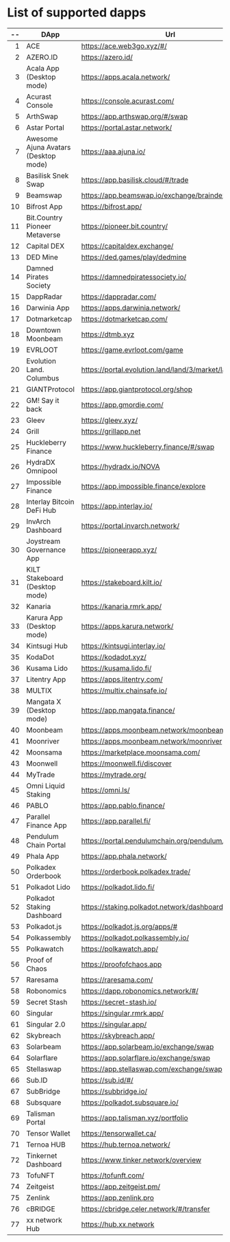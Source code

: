 
# List of supported dapps
| --  |                 DApp                 |                         Url                          |             Tags              |
| --: | ------------------------------------ | ---------------------------------------------------- | ----------------------------- |
|   1 | ACE                                  | https://ace.web3go.xyz/#/                            | utilities                     |
|   2 | AZERO.ID                             | https://azero.id/                                    | utilities                     |
|   3 | Acala App (Desktop mode)             | https://apps.acala.network/                          | bridge,dex,staking            |
|   4 | Acurast Console                      | https://console.acurast.com/                         | utilities                     |
|   5 | ArthSwap                             | https://app.arthswap.org/#/swap                      | dex,staking,evm               |
|   6 | Astar Portal                         | https://portal.astar.network/                        | bridge,staking,evm            |
|   7 | Awesome Ajuna Avatars (Desktop mode) | https://aaa.ajuna.io/                                | nft,gaming                    |
|   8 | Basilisk Snek Swap                   | https://app.basilisk.cloud/#/trade                   | bridge,dex                    |
|   9 | Beamswap                             | https://app.beamswap.io/exchange/braindex            | bridge,dex,staking,evm        |
|  10 | Bifrost App                          | https://bifrost.app/                                 | bridge,crowdloans,dex,staking |
|  11 | Bit.Country Pioneer Metaverse        | https://pioneer.bit.country/                         | nft,staking,gaming            |
|  12 | Capital DEX                          | https://capitaldex.exchange/                         | dex,staking,evm               |
|  13 | DED Mine                             | https://ded.games/play/dedmine                       | gaming,nft                    |
|  14 | Damned Pirates Society               | https://damnedpiratessociety.io/                     | nft,evm,gaming                |
|  15 | DappRadar                            | https://dappradar.com/                               | social                        |
|  16 | Darwinia App                         | https://apps.darwinia.network/                       | staking                       |
|  17 | Dotmarketcap                         | https://dotmarketcap.com/                            | social                        |
|  18 | Downtown Moonbeam                    | https://dtmb.xyz                                     | evm,social                    |
|  19 | EVRLOOT                              | https://game.evrloot.com/game                        | nft,gaming                    |
|  20 | Evolution Land. Columbus             | https://portal.evolution.land/land/3/market/land     | nft,evm,gaming                |
|  21 | GIANTProtocol                        | https://app.giantprotocol.org/shop                   | utilities                     |
|  22 | GM! Say it back                      | https://app.gmordie.com/                             | social                        |
|  23 | Gleev                                | https://gleev.xyz/                                   | social                        |
|  24 | Grill                                | https://grillapp.net                                 | social                        |
|  25 | Huckleberry Finance                  | https://www.huckleberry.finance/#/swap               | bridge,dex,staking,evm        |
|  26 | HydraDX Omnipool                     | https://hydradx.io/NOVA                              | bridge,dex                    |
|  27 | Impossible Finance                   | https://app.impossible.finance/explore               | dex,evm                       |
|  28 | Interlay Bitcoin DeFi Hub            | https://app.interlay.io/                             | bridge,staking,dex            |
|  29 | InvArch Dashboard                    | https://portal.invarch.network/                      | crowdloans,governance         |
|  30 | Joystream Governance App             | https://pioneerapp.xyz/                              | governance                    |
|  31 | KILT Stakeboard (Desktop mode)       | https://stakeboard.kilt.io/                          | staking                       |
|  32 | Kanaria                              | https://kanaria.rmrk.app/                            | nft                           |
|  33 | Karura App (Desktop mode)            | https://apps.karura.network/                         | bridge,dex,staking            |
|  34 | Kintsugi Hub                         | https://kintsugi.interlay.io/                        | bridge,staking,crowdloans     |
|  35 | KodaDot                              | https://kodadot.xyz/                                 | nft                           |
|  36 | Kusama Lido                          | https://kusama.lido.fi/                              | staking,evm                   |
|  37 | Litentry App                         | https://apps.litentry.com/                           | bridge,evm                    |
|  38 | MULTIX                               | https://multix.chainsafe.io/                         | utilities                     |
|  39 | Mangata X (Desktop mode)             | https://app.mangata.finance/                         | bridge                        |
|  40 | Moonbeam                             | https://apps.moonbeam.network/moonbeam               | bridge,staking,crowdloans,evm |
|  41 | Moonriver                            | https://apps.moonbeam.network/moonriver              | bridge,staking,crowdloans,evm |
|  42 | Moonsama                             | https://marketplace.moonsama.com/                    | nft,evm                       |
|  43 | Moonwell                             | https://moonwell.fi/discover                         | bridge,staking,evm            |
|  44 | MyTrade                              | https://mytrade.org/                                 | dex,staking,evm               |
|  45 | Omni Liquid Staking                  | https://omni.ls/                                     | bridge,staking                |
|  46 | PABLO                                | https://app.pablo.finance/                           | dex                           |
|  47 | Parallel Finance App                 | https://app.parallel.fi/                             | bridge,dex                    |
|  48 | Pendulum Chain Portal                | https://portal.pendulumchain.org/pendulum/dashboard  | utilities,staking             |
|  49 | Phala App                            | https://app.phala.network/                           | staking                       |
|  50 | Polkadex Orderbook                   | https://orderbook.polkadex.trade/                    | dex,utilities                 |
|  51 | Polkadot Lido                        | https://polkadot.lido.fi/                            | staking,evm                   |
|  52 | Polkadot Staking Dashboard           | https://staking.polkadot.network/dashboard#/overview | staking,utilities             |
|  53 | Polkadot.js                          | https://polkadot.js.org/apps/#                       | utilities                     |
|  54 | Polkassembly                         | https://polkadot.polkassembly.io/                    | governance                    |
|  55 | Polkawatch                           | https://polkawatch.app/                              | staking                       |
|  56 | Proof of Chaos                       | https://proofofchaos.app                             | nft,governance                |
|  57 | Raresama                             | https://raresama.com/                                | nft                           |
|  58 | Robonomics                           | https://dapp.robonomics.network/#/                   | utilities                     |
|  59 | Secret Stash                         | https://secret-stash.io/                             | nft,utilities                 |
|  60 | Singular                             | https://singular.rmrk.app/                           | nft                           |
|  61 | Singular 2.0                         | https://singular.app/                                | nft                           |
|  62 | Skybreach                            | https://skybreach.app/                               | nft,evm,gaming                |
|  63 | Solarbeam                            | https://app.solarbeam.io/exchange/swap               | bridge,dex,staking,evm        |
|  64 | Solarflare                           | https://app.solarflare.io/exchange/swap              | bridge,dex,staking,evm        |
|  65 | Stellaswap                           | https://app.stellaswap.com/exchange/swap             | bridge,dex,staking,evm        |
|  66 | Sub.ID                               | https://sub.id/#/                                    | utilities                     |
|  67 | SubBridge                            | https://subbridge.io/                                | bridge,evm                    |
|  68 | Subsquare                            | https://polkadot.subsquare.io/                       | governance                    |
|  69 | Talisman Portal                      | https://app.talisman.xyz/portfolio                   | crowdloans,nft                |
|  70 | Tensor Wallet                        | https://tensorwallet.ca/                             | utilities,staking             |
|  71 | Ternoa HUB                           | https://hub.ternoa.network/                          | staking                       |
|  72 | Tinkernet Dashboard                  | https://www.tinker.network/overview                  | staking,bridge,crowdloans     |
|  73 | TofuNFT                              | https://tofunft.com/                                 | nft,evm                       |
|  74 | Zeitgeist                            | https://app.zeitgeist.pm/                            | utilities                     |
|  75 | Zenlink                              | https://app.zenlink.pro                              | dex,staking                   |
|  76 | cBRIDGE                              | https://cbridge.celer.network/#/transfer             | dex,evm,nft                   |
|  77 | xx network Hub                       | https://hub.xx.network                               | social,staking,utilities      |
